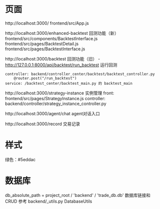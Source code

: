 # 页面
http://localhost:3000/
frontend/src/App.js

http://localhost:3000/enhanced-backtest 回测功能（新）
frontend/src/components/BacktestInterface.js
frontend/src/pages/BacktestDetail.js
frontend/src/pages/BacktestInterface.js


http://localhost:3000/backtest 回测功能（旧）
    - http://127.0.0.1:8000/api/backtest/run_backtest 运行回测
    
    controller: backend/controller_center/backtest/backtest_controller.py 
        @router.post("/run_backtest") 
    service: /backtest_center/backtest_main.py 的 backtest_main


http://localhost:3000/strategy-instance 实例管理
front: frontend/src/pages/StrategyInstance.js
controller: backend/controller/strategy_instance_controller.py


http://localhost:3000/agent/chat agent对话入口


http://localhost:3000/record 交易记录


# 样式
绿色：#5eddac


# 数据库
db_absolute_path = project_root / 'backend' / 'trade_db.db'
数据库链接和CRUD 参考 backend/_utils.py DatabaseUtils
